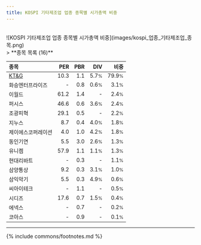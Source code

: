 ```yaml
---
title: KOSPI 기타제조업 업종 종목별 시가총액 비중
---
```

<br>
![KOSPI 기타제조업 업종 종목별 시가총액 비중](images/kospi_업종_기타제조업_종목.png)
<br>
> **종목 목록 (16)**<a id="list"></a>

| **종목** | **PER** | **PBR** | **DIV** | **비중** |
| :------- | ------: | ------: | ------: | -------: |
| [KT&G](/033780/) | 10.3 | 1.1 | 5.7<small>%</small> | 79.9<small>%</small> |
| 화승엔터프라이즈 | - | 0.8 | 0.6<small>%</small> | 3.1<small>%</small> |
| 이월드 | 61.2 | 1.4 | - | 2.4<small>%</small> |
| 퍼시스 | 46.6 | 0.6 | 3.6<small>%</small> | 2.4<small>%</small> |
| 조광피혁 | 29.1 | 0.5 | - | 2.2<small>%</small> |
| 지누스 | 8.7 | 0.4 | 4.0<small>%</small> | 1.8<small>%</small> |
| 제이에스코퍼레이션 | 4.0 | 1.0 | 4.2<small>%</small> | 1.8<small>%</small> |
| 동인기연 | 5.5 | 3.0 | 2.6<small>%</small> | 1.3<small>%</small> |
| 유니켐 | 57.9 | 1.1 | 1.1<small>%</small> | 1.3<small>%</small> |
| 현대리바트 | - | 0.3 | - | 1.1<small>%</small> |
| 삼양통상 | 9.2 | 0.3 | 3.1<small>%</small> | 1.0<small>%</small> |
| 삼익악기 | 5.5 | 0.3 | 4.9<small>%</small> | 0.6<small>%</small> |
| 씨아이테크 | - | 1.1 | - | 0.5<small>%</small> |
| 시디즈 | 17.6 | 0.7 | 1.5<small>%</small> | 0.4<small>%</small> |
| 에넥스 | - | 0.7 | - | 0.2<small>%</small> |
| 코아스 | - | 0.9 | - | 0.1<small>%</small> |

---
{% include commons/footnotes.md %}